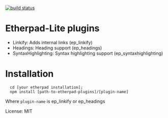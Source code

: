[![build status](https://secure.travis-ci.org/etinquis/etherpad-plugins.png)](http://travis-ci.org/etinquis/etherpad-plugins)
# Etherpad-Lite plugins

- Linkify: Adds internal links (ep_linkify)
- Headings: Heading support (ep_headings)
- SyntaxHighlighting: Syntax highlighting support (ep_syntaxhighlighting)

# Installation
```
  cd [your etherpad installation];
  npm install [path-to-etherpad-plugins]/[plugin-name]
```

Where `plugin-name` is ep_linkify or ep_headings

License: MIT
